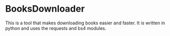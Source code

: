 # BooksDownloader

This is a tool that makes downloading books easier and faster. It is written in python and uses the requests and bs4 modules.
